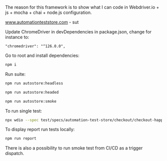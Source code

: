 The reason for this framework is to show what I can code in Webdriver.io + js + mocha + chai + node.js configuration.

www.automationteststore.com - sut

Update ChromeDriver in devDependencies in package.json, change for instance to:

```
"chromedriver": "^126.0.0",
```

Go to root and install dependencies:

```bash
npm i
```

Run suite:

```bash
npm run autostore:headless
```

```bash
npm run autostore:headed
```

```bash
npm run autostore:smoke
```

To run single test:

```bash
npx wdio --spec test/specs/automation-test-store/checkout/checkout-happy.spec.js
```

To display report run tests locally:

```bash
npm run report
```

There is also a possibility to run smoke test from CI/CD as a trigger dispatch.
